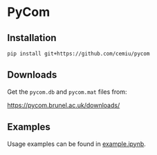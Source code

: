 # PyCom

## Installation

`pip install git+https://github.com/cemiu/pycom`


## Downloads

Get the `pycom.db` and `pycom.mat` files from:

https://pycom.brunel.ac.uk/downloads/


## Examples

Usage examples can be found in [example.ipynb](https://github.com/cemiu/pycom/blob/main/example.ipynb).
